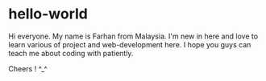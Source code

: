 # hello-world
 
 Hi everyone. My name is Farhan from Malaysia. I'm new in here and love to learn various of project and web-development here. I hope you guys can teach me about coding with patiently. 
 
 Cheers ! ^_^
